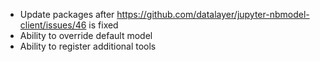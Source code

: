 - Update packages after https://github.com/datalayer/jupyter-nbmodel-client/issues/46 is fixed
- Ability to override default model
- Ability to register additional tools